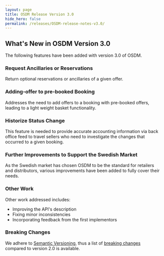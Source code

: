 ```yaml
---
layout: page
title: OSDM Release Version 3.0
hide_hero: false
permalink: /releases/OSDM-release-notes-v3.0/
---
```


## What's New in OSDM Version 3.0

The following features have been added with version 3.0 of OSDM.

### Request Ancillaries or Reservations

Return optional reservations or ancillaries of a given offer.

### Adding-offer to pre-booked Booking

Addresses the need to add offers to a booking with pre-booked offers, leading to
a light weight basket functionality.

### Historize Status Change

This feature is needed to provide accurate accounting information via back
office feed to travel sellers who need to investigate the changes that occurred
to a given booking.

### Further Improvements to Support the Swedish Market

As the Swedish market has chosen OSDM to be the standard for retailers and
distributors, various improvements have been added to fully cover their needs.

### Other Work

Other work addressed includes:

- Improving the API's description
- Fixing minor inconsistencies
- Incorporating feedback from the first implementors

### Breaking Changes

We adhere to [Semantic Versioning](https://semver.org/), thus a list of
[breaking changes](https://github.com/UnionInternationalCheminsdeFer/OSDM/blob/master/specification/v2.1.0/BreakingChanges.md)
compared to version 2.0 is available.
